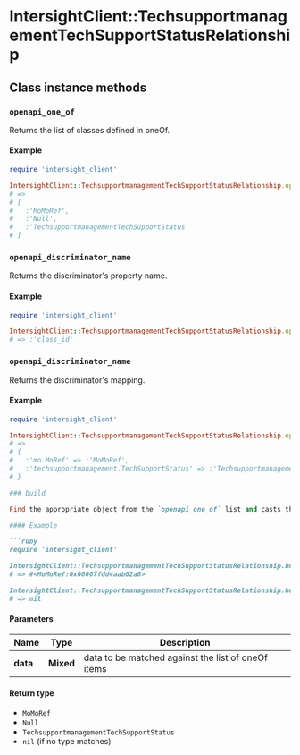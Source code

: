 # IntersightClient::TechsupportmanagementTechSupportStatusRelationship

## Class instance methods

### `openapi_one_of`

Returns the list of classes defined in oneOf.

#### Example

```ruby
require 'intersight_client'

IntersightClient::TechsupportmanagementTechSupportStatusRelationship.openapi_one_of
# =>
# [
#   :'MoMoRef',
#   :'Null',
#   :'TechsupportmanagementTechSupportStatus'
# ]
```

### `openapi_discriminator_name`

Returns the discriminator's property name.

#### Example

```ruby
require 'intersight_client'

IntersightClient::TechsupportmanagementTechSupportStatusRelationship.openapi_discriminator_name
# => :'class_id'
```

### `openapi_discriminator_name`

Returns the discriminator's mapping.

#### Example

```ruby
require 'intersight_client'

IntersightClient::TechsupportmanagementTechSupportStatusRelationship.openapi_discriminator_mapping
# =>
# {
#   :'mo.MoRef' => :'MoMoRef',
#   :'techsupportmanagement.TechSupportStatus' => :'TechsupportmanagementTechSupportStatus'
# }

### build

Find the appropriate object from the `openapi_one_of` list and casts the data into it.

#### Example

```ruby
require 'intersight_client'

IntersightClient::TechsupportmanagementTechSupportStatusRelationship.build(data)
# => #<MoMoRef:0x00007fdd4aab02a0>

IntersightClient::TechsupportmanagementTechSupportStatusRelationship.build(data_that_doesnt_match)
# => nil
```

#### Parameters

| Name | Type | Description |
| ---- | ---- | ----------- |
| **data** | **Mixed** | data to be matched against the list of oneOf items |

#### Return type

- `MoMoRef`
- `Null`
- `TechsupportmanagementTechSupportStatus`
- `nil` (if no type matches)

